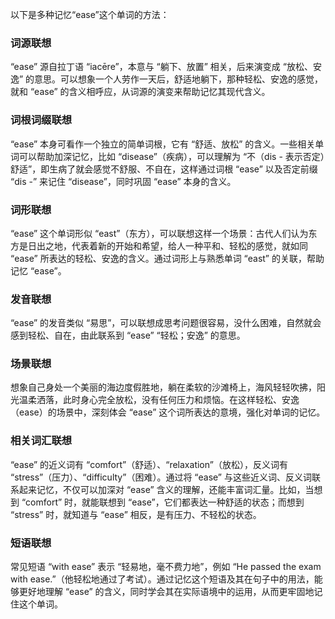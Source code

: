 以下是多种记忆“ease”这个单词的方法：

### 词源联想
“ease” 源自拉丁语 “iacēre”，本意与 “躺下、放置” 相关，后来演变成 “放松、安逸” 的意思。可以想象一个人劳作一天后，舒适地躺下，那种轻松、安逸的感觉，就和 “ease” 的含义相呼应，从词源的演变来帮助记忆其现代含义。

### 词根词缀联想
“ease” 本身可看作一个独立的简单词根，它有 “舒适、放松” 的含义。一些相关单词可以帮助加深记忆，比如 “disease”（疾病），可以理解为 “不（dis - 表示否定）舒适”，即生病了就会感觉不舒服、不自在，这样通过词根 “ease” 以及否定前缀 “dis -” 来记住 “disease”，同时巩固 “ease” 本身的含义。

### 词形联想
“ease” 这个单词形似 “east”（东方），可以联想这样一个场景：古代人们认为东方是日出之地，代表着新的开始和希望，给人一种平和、轻松的感觉，就如同 “ease” 所表达的轻松、安逸的含义。通过词形上与熟悉单词 “east” 的关联，帮助记忆 “ease”。

### 发音联想
“ease” 的发音类似 “易思”，可以联想成思考问题很容易，没什么困难，自然就会感到轻松、自在，由此联系到 “ease” “轻松；安逸” 的意思。

### 场景联想
想象自己身处一个美丽的海边度假胜地，躺在柔软的沙滩椅上，海风轻轻吹拂，阳光温柔洒落，此时身心完全放松，没有任何压力和烦恼。在这样轻松、安逸（ease）的场景中，深刻体会 “ease” 这个词所表达的意境，强化对单词的记忆。

### 相关词汇联想
“ease” 的近义词有 “comfort”（舒适）、“relaxation”（放松），反义词有 “stress”（压力）、“difficulty”（困难）。通过将 “ease” 与这些近义词、反义词联系起来记忆，不仅可以加深对 “ease” 含义的理解，还能丰富词汇量。比如，当想到 “comfort” 时，就能联想到 “ease”，它们都表达一种舒适的状态；而想到 “stress” 时，就知道与 “ease” 相反，是有压力、不轻松的状态。

### 短语联想
常见短语 “with ease” 表示 “轻易地，毫不费力地”，例如 “He passed the exam with ease.”（他轻松地通过了考试）。通过记忆这个短语及其在句子中的用法，能够更好地理解 “ease” 的含义，同时学会其在实际语境中的运用，从而更牢固地记住这个单词。 